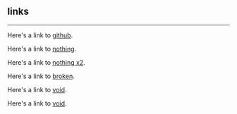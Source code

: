 ## links

---

Here's a link to [github](https://www.github.com/pnxu/).

Here's a link to [nothing](https://www.instagsdsdram.com/).

Here's a link to [nothing x2](https://www.instagsdsdram.com/).

Here's a link to [broken](http://community.l-paquetes-frameworks-cual-es-la-diferencia/175).

Here's a link to [void](https://www.wwrwrqrqrqrqfggg.com/).

Here's a link to [void](https://www.vvvvvsafasfdsadsadsadsa.com/).
